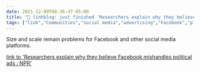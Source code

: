 ```yaml
---
date: 2021-12-09T08:36:47-05:00
title: "🔗 linkblog: just finished 'Researchers explain why they believe Facebook mishandles political ads : NPR'"
tags: ["link","Communities","social media","advertising","Facebook","platforms"]
---
```

Size and scale remain problems for Facebook and other social media platforms.
 
[link to 'Researchers explain why they believe Facebook mishandles political ads : NPR'](https://www.npr.org/2021/12/09/1062516250/researchers-explain-why-they-believe-facebook-mishandles-political-ads)
